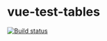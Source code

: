 # vue-test-tables

[![Build status](https://ci.appveyor.com/api/projects/status/o60kqer7ijcfymi3?svg=true)](https://ci.appveyor.com/project/fjfoxru/vue-test-tables)
